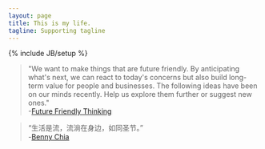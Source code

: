```yaml
---
layout: page
title: This is my life.
tagline: Supporting tagline
---
```

{% include JB/setup %}

<!-- Read [Jekyll Quick Start](http://jekyllbootstrap.com/usage/jekyll-quick-start.html)

Complete usage and documentation available at: [Jekyll Bootstrap](http://jekyllbootstrap.com)

## Update Author Attributes

In `_config.yml` remember to specify your own data:
    
    title : My Blog =)
    
    author :
      name : Name Lastname
      email : blah@email.test
      github : username
      twitter : username

The theme should reference these variables whenever needed.
    
## Sample Posts

This blog contains sample posts which help stage pages and blog data.
When you don't need the samples anymore just delete the `_posts/core-samples` folder.

    $ rm -rf _posts/core-samples

Here's a sample "posts list". -->

>"We want to make things that are future friendly. By anticipating what's next, we can react to today's concerns but also build long-term value for people and businesses. The following ideas have been on our minds recently. Help us explore them further or suggest new ones."  
>-[Future Friendly Thinking](http://futurefriend.ly)

>“生活是流，流淌在身边，如同圣节。”  
>-[Benny Chia](article/2007/02/11/流动的圣节)

<!-- ## To-Do

This theme is still unfinished. If you'd like to be added as a contributor, [please fork](http://github.com/plusjade/jekyll-bootstrap)!
We need to clean up the themes, make theme usage guides with theme-specific markup examples. -->


